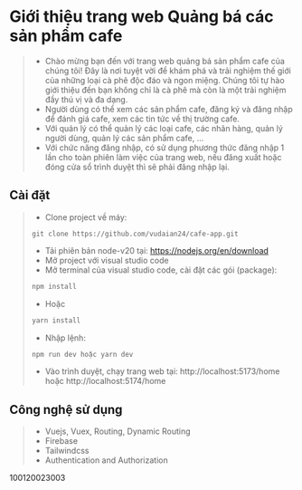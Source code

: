 # Giới thiệu trang web Quảng bá các sản phẩm cafe
> - Chào mừng bạn đến với trang web quảng bá sản phẩm cafe của chúng tôi! Đây là nơi tuyệt vời để khám phá và trải nghiệm thế giới của những loại cà phê độc đáo và ngon miệng. Chúng tôi tự hào giới thiệu đến bạn không chỉ là cà phê mà còn là một trải nghiệm đầy thú vị và đa dạng.
> - Người dùng có thể xem các sản phẩm cafe, đăng ký và đăng nhập để đánh giá cafe, xem các tin tức về thị trường cafe.
> - Với quản lý có thể quản lý các loại cafe, các nhãn hàng, quản lý người dùng, quản lý các sản phẩm cafe, ...
> - Với chức năng đăng nhập, có sử dụng phương thức đăng nhập 1 lần cho toàn phiên làm việc của trang web, nếu đăng xuất hoặc đóng cửa sổ trình duyệt thì sẽ phải đăng nhập lại.

## Cài đặt
> - Clone project về máy:
>```git
>git clone https://github.com/vudaian24/cafe-app.git
>```
> - Tải phiên bản node-v20 tại: https://nodejs.org/en/download
> - Mở project với visual studio code
> - Mở terminal của visual studio code, cài đặt các gói (package):
>```sh
>npm install
>```
> - Hoặc
>```sh
>yarn install
>```
> - Nhập lệnh:
>```sh
>npm run dev hoặc yarn dev
>```
> - Vào trình duyệt, chạy trang web tại: http://localhost:5173/home hoặc http://localhost:5174/home

## Công nghệ sử dụng
> - Vuejs, Vuex, Routing, Dynamic Routing
> - Firebase
> - Tailwindcss
> - Authentication and Authorization


100120023003
